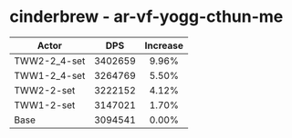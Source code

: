 # cinderbrew - ar-vf-yogg-cthun-me
| Actor | DPS | Increase |
|---|:---:|:---:|
|TWW2-2_4-set|3402659|9.96%|
|TWW1-2_4-set|3264769|5.50%|
|TWW2-2-set|3222152|4.12%|
|TWW1-2-set|3147021|1.70%|
|Base|3094541|0.00%|
